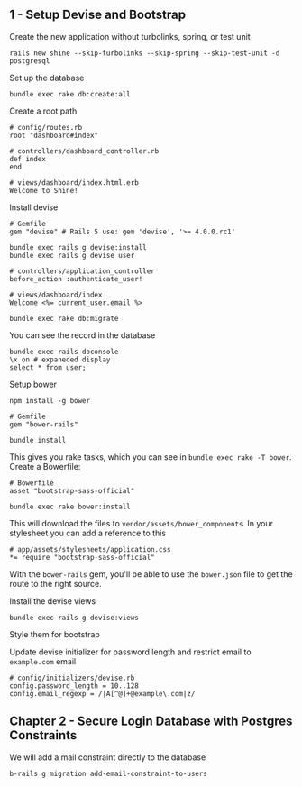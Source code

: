 ## 1 - Setup Devise and Bootstrap

Create the new application without turbolinks, spring, or test unit

    rails new shine --skip-turbolinks --skip-spring --skip-test-unit -d postgresql

Set up the database

    bundle exec rake db:create:all

Create a root path

    # config/routes.rb
    root "dashboard#index"

    # controllers/dashboard_controller.rb
    def index
    end

    # views/dashboard/index.html.erb
    Welcome to Shine!

Install devise

    # Gemfile
    gem "devise" # Rails 5 use: gem 'devise', '>= 4.0.0.rc1'

    bundle exec rails g devise:install
    bundle exec rails g devise user

    # controllers/application_controller
    before_action :authenticate_user!

    # views/dashboard/index
    Welcome <%= current_user.email %>

    bundle exec rake db:migrate

You can see the record in the database

    bundle exec rails dbconsole
    \x on # expaneded display
    select * from user;

Setup bower

    npm install -g bower

    # Gemfile
    gem "bower-rails"

    bundle install

This gives you rake tasks, which you can see in `bundle exec rake -T bower`. Create a Bowerfile:

    # Bowerfile
    asset "bootstrap-sass-official"

    bundle exec rake bower:install

This will download the files to `vendor/assets/bower_components`. In your stylesheet you can add
a reference to this

    
    # app/assets/stylesheets/application.css
    *= require "bootstrap-sass-official"

With the `bower-rails` gem, you'll be able to use the `bower.json` file to get the route to the right
source.

Install the devise views

    bundle exec rails g devise:views

Style them for bootstrap

Update devise initializer for password length and restrict email to `example.com` email

    # config/initializers/devise.rb
    config.password_length = 10..128
    config.email_regexp = /|A[^@]+@example\.com|z/

## Chapter 2 - Secure Login Database with Postgres Constraints

We will add a mail constraint directly to the database

    b-rails g migration add-email-constraint-to-users
